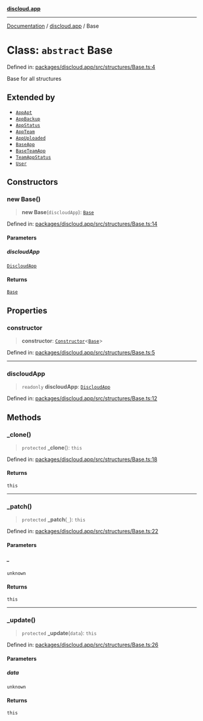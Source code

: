 [**discloud.app**](../README.md)

***

[Documentation](../../packages.md) / [discloud.app](../README.md) / Base

# Class: `abstract` Base

Defined in: [packages/discloud.app/src/structures/Base.ts:4](https://github.com/discloud/discloud.app/blob/8d6df0b18784d1a4408701ac8e6b9db44dbb7133/packages/discloud.app/src/structures/Base.ts#L4)

Base for all structures

## Extended by

- [`AppApt`](AppApt.md)
- [`AppBackup`](AppBackup.md)
- [`AppStatus`](AppStatus.md)
- [`AppTeam`](AppTeam.md)
- [`AppUploaded`](AppUploaded.md)
- [`BaseApp`](BaseApp.md)
- [`BaseTeamApp`](BaseTeamApp.md)
- [`TeamAppStatus`](TeamAppStatus.md)
- [`User`](User.md)

## Constructors

### new Base()

> **new Base**(`discloudApp`): [`Base`](Base.md)

Defined in: [packages/discloud.app/src/structures/Base.ts:14](https://github.com/discloud/discloud.app/blob/8d6df0b18784d1a4408701ac8e6b9db44dbb7133/packages/discloud.app/src/structures/Base.ts#L14)

#### Parameters

##### discloudApp

[`DiscloudApp`](DiscloudApp.md)

#### Returns

[`Base`](Base.md)

## Properties

### constructor

> **constructor**: [`Constructor`](../interfaces/Constructor.md)\<[`Base`](Base.md)\>

Defined in: [packages/discloud.app/src/structures/Base.ts:5](https://github.com/discloud/discloud.app/blob/8d6df0b18784d1a4408701ac8e6b9db44dbb7133/packages/discloud.app/src/structures/Base.ts#L5)

***

### discloudApp

> `readonly` **discloudApp**: [`DiscloudApp`](DiscloudApp.md)

Defined in: [packages/discloud.app/src/structures/Base.ts:12](https://github.com/discloud/discloud.app/blob/8d6df0b18784d1a4408701ac8e6b9db44dbb7133/packages/discloud.app/src/structures/Base.ts#L12)

## Methods

### \_clone()

> `protected` **\_clone**(): `this`

Defined in: [packages/discloud.app/src/structures/Base.ts:18](https://github.com/discloud/discloud.app/blob/8d6df0b18784d1a4408701ac8e6b9db44dbb7133/packages/discloud.app/src/structures/Base.ts#L18)

#### Returns

`this`

***

### \_patch()

> `protected` **\_patch**(`_`): `this`

Defined in: [packages/discloud.app/src/structures/Base.ts:22](https://github.com/discloud/discloud.app/blob/8d6df0b18784d1a4408701ac8e6b9db44dbb7133/packages/discloud.app/src/structures/Base.ts#L22)

#### Parameters

##### \_

`unknown`

#### Returns

`this`

***

### \_update()

> `protected` **\_update**(`data`): `this`

Defined in: [packages/discloud.app/src/structures/Base.ts:26](https://github.com/discloud/discloud.app/blob/8d6df0b18784d1a4408701ac8e6b9db44dbb7133/packages/discloud.app/src/structures/Base.ts#L26)

#### Parameters

##### data

`unknown`

#### Returns

`this`
